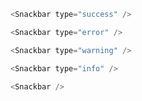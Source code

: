 ```js
<Snackbar type="success" />
```

```js
<Snackbar type="error" />
```

```js
<Snackbar type="warning" />
```

```js
<Snackbar type="info" />
```

```js
<Snackbar />
```
